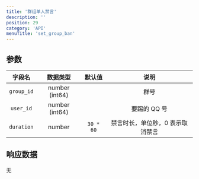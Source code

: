 ```yaml
---
title: '群组单人禁言'
description: ''
position: 29
category: 'API'
menuTitle: 'set_group_ban'
---
```


## 参数

| 字段名 | 数据类型 | 默认值 | 说明 |
| :---: | :---: | :---: | :---: |
| `group_id` | number (int64) | | 群号 |
| `user_id` | number (int64) | | 要踢的 QQ 号 |
| `duration` | number | `30 * 60` | 禁言时长，单位秒，0 表示取消禁言 |

## 响应数据

无
